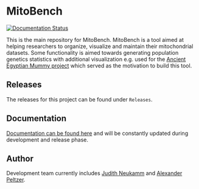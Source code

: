 # MitoBench

[![Documentation Status](https://readthedocs.org/projects/mitobench/badge/?version=latest)](https://mitobench.readthedocs.io/en/latest/)

This is the main repository for MitoBench. MitoBench is a tool aimed at helping researchers to organize, visualize and maintain their mitochondrial datasets. Some functionality is aimed towards generating population genetics statistics with additional visualization e.g. used for the [Ancient Egyptian Mummy project](https://www.nature.com/articles/ncomms15694) which served as the motivation to build this tool. 

## Releases

The releases for this project can be found under `Releases`.

## Documentation

[Documentation can be found here](https://mitobench.readthedocs.io/en/latest/) and will be constantly updated during development and release phase. 

## Author

Development team currently includes [Judith Neukamm](https://github.com/JudithNeukamm) and [Alexander Peltzer](https://github.com/apeltzer). 
